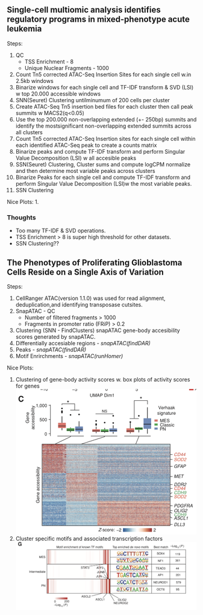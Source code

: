 ## Single-cell multiomic analysis identifies regulatory programs in mixed-phenotype acute leukemia
Steps:  
1. QC   
	* TSS Enrichment - 8  
	* Unique Nuclear Fragments - 1000  
2. Count Tn5 corrected ATAC-Seq Insertion Sites for each single cell w.in 2.5kb windows
3. Binarize  windows for each single cell and TF-IDF transform & SVD (LSI) w top 20.000 accessible windows
4. SNN(Seuret) Clustering untilminumum of 200 cells per cluster
5. Create ATAC-Seq Tn5 insertion bed files  for each cluster then call peak summits w MACS2(q<0.05)
6. Use the  top 200.000 non-overlapping extended (+- 250bp) summits and identify the mostsignificant non-overlapping extended summits across  all clusters
7. Count Tn5 corrected ATAC-Seq Insertion sites for each single cell within each identified ATAC-Seq peak  to create  a counts matrix
8. Binarize peaks and compute TF-IDF transform and perform Singular Value Decomposition (LSI) w all accesible peaks
9. SSN(Seuret) Clustering, Cluster sums and compute logCPM normalize and then determine most variable peaks across clusters
10. Binarize Peaks for each single cell and compute TF-IDF transform and perform Singular Value Decomposition (LSI)w the most variable peaks.
11. SSN Clustering

Nice Plots:
1. 

### Thoughts
* Too many TF-IDF & SVD operations.
* TSS Enrichment > 8 is super high threshold for other datasets.
* SSN Clustering??


## The Phenotypes of Proliferating Glioblastoma Cells Reside on a Single Axis of Variation
Steps:  
1. CellRanger ATAC(version 1.1.0) was used for read  alignment, deduplication,and identifying transposase cutsites.
2. SnapATAC - QC  
	* Number of filtered fragments > 1000
	* Fragments in promoter ratio (FRiP) > 0.2
3. Clustering (SNN - FindClusters) snapATAC gene-body accesibility scores generated by snapATAC.  
4. Differentially accesiable regions - *snapATAC(findDAR)*
5. Peaks - *snapATAC(findDAR)*
6. Motif Enrirchments - *snapATAC(runHomer)*


Nice Plots:
1. Clustering of gene-body activity scores w. box plots of activity scores for genes
![Examples](figs/Glioblastoma_1.png)
2. Cluster specific motifs and associated transcription factors
![Examples](figs/Glioblastoma_2.png)














